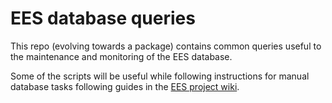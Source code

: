 # EES database queries

This repo (evolving towards a package) contains common queries useful to the maintenance and monitoring of the EES database.

Some of the scripts will be useful while following instructions for manual database tasks following guides in the [EES project wiki](https://dfe-gov-uk.visualstudio.com/s101-Explore-Education-Statistics/_wiki/wikis).
